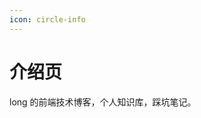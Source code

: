 ```yaml
---
icon: circle-info
---
```


# 介绍页

long 的前端技术博客，个人知识库，踩坑笔记。

<!-- ## 个人项目 -->

<!-- ### 可视化编辑H5

[DADI](https://anbc.cn)

![](rootImages/info1.png) -->
